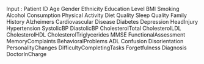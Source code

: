 Input :
Patient ID
Age
Gender
Ethnicity
Education Level
BMI
Smoking
Alcohol Consumption
Physical Activity
Diet Quality
Sleep Quality
Family History Alzheimers
Cardiovascular Disease
Diabetes
Depression
HeadInjury
Hypertension
SystolicBP
DiastolicBP
CholesterolTotal
CholesterolLDL
CholesterolHDL
CholesterolTriglycerides
MMSE
FunctionalAssessment
MemoryComplaints
BehavioralProblems
ADL
Confusion
Disorientation
PersonalityChanges
DifficultyCompletingTasks Forgetfulness
Diagnosis
DoctorInCharge
